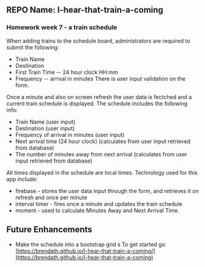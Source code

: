 ## REPO Name: I-hear-that-train-a-coming
### Homework week 7 - a train schedule

When adding trains to the schedule board, administrators are required to submit the following:
* Train Name
* Destination 
* First Train Time -- 24 hour clock HH:mm
* Frequency -- arrival in minutes
There is user input validation on the form.

Once a minute and also on screen refresh the user data is fectched and a current train schedule is displayed. The schedule includes the following info:
* Train Name (user input)
* Destination (user input)
* Frequency of arrival in minutes (user input)
* Next arrival time (24 hour clock) (calculates from user input retrieved from database)
* The number of minutes away from next arrival (calculates from user input retrieved from database)

All times displayed in the schedule are local times.
Technology used for this app include: 
* firebase - stores the user data input through the form, and retrieves it on refresh and once per minute
* interval timer - fires once a minute and updates the train schedule
* moment - used to calculate Minutes Away and Next Arrival Time.

## Future Enhancements
* Make the schedule into a bootstrap grid
s
To get started go [https://brendath.github.io/I-hear-that-train-a-coming/](https://brendath.github.io/I-hear-that-train-a-coming)


